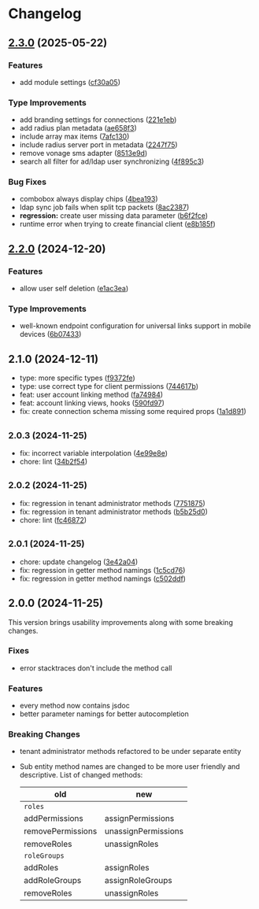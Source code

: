 # Changelog

## [2.3.0](https://github.com/PlusAuth/plusauth-rest-js/compare/v2.2.0...v2.3.0) (2025-05-22)

### Features

* add module settings ([cf30a05](https://github.com/PlusAuth/plusauth-rest-js/commit/cf30a0595e87475f1b50c128c0b66aa25328913f))

### Type Improvements

* add branding settings for connections ([221e1eb](https://github.com/PlusAuth/plusauth-rest-js/commit/221e1ebb6f5d7e7a58e8dbf195b76884a3ccfe8b))
* add radius plan metadata ([ae658f3](https://github.com/PlusAuth/plusauth-rest-js/commit/ae658f3f58a04fbdbb6c93d731a6a95ecee5c816))
* include array max items ([7afc130](https://github.com/PlusAuth/plusauth-rest-js/commit/7afc130da1430dc2cf17c3b41d053c3888ff9744))
* include radius server port in metadata ([2247f75](https://github.com/PlusAuth/plusauth-rest-js/commit/2247f75c1c3b8c1f7348873dfb2a62e75a02e876))
* remove vonage sms adapter ([8513e9d](https://github.com/PlusAuth/plusauth-rest-js/commit/8513e9d6da19c6b1afffd7e027feae3552c78517))
* search all filter for ad/ldap user synchronizing ([4f895c3](https://github.com/PlusAuth/plusauth-rest-js/commit/4f895c3ec713f2657dd4a68f028e61656e8c5762))

### Bug Fixes

* combobox always display chips ([4bea193](https://github.com/PlusAuth/plusauth-rest-js/commit/4bea193e90f027eb04dc16b4b401dc1248380629))
* ldap sync job fails when split tcp packets ([8ac2387](https://github.com/PlusAuth/plusauth-rest-js/commit/8ac23875807b800cee5313cd007366125d2b79e0))
* **regression:** create user missing data parameter ([b6f2fce](https://github.com/PlusAuth/plusauth-rest-js/commit/b6f2fced916d3e86c8512fe19b07b1a2cbea69e5))
* runtime error when trying to create financial client ([e8b185f](https://github.com/PlusAuth/plusauth-rest-js/commit/e8b185f2400e3e40c9371893e1d84b98008d7518))

## [2.2.0](https://github.com/PlusAuth/plusauth-rest-js/compare/v2.1.0...v2.2.0) (2024-12-20)

### Features

* allow user self deletion ([e1ac3ea](https://github.com/PlusAuth/plusauth-rest-js/commit/e1ac3ea7d097cc8d4df29fddbcd4bde77a208718))

### Type Improvements

* well-known endpoint configuration for universal links support in mobile devices ([6b07433](https://github.com/PlusAuth/plusauth-rest-js/commit/6b074339c7140eb9f2dc3c9c81445c2a1a9903cd))

## 2.1.0 (2024-12-11)

* type: more specific types ([f9372fe](https://github.com/PlusAuth/plusauth-rest-js/commit/f9372fe))
* type: use correct type for client permissions ([744617b](https://github.com/PlusAuth/plusauth-rest-js/commit/744617b))
* feat: user account linking method ([fa74984](https://github.com/PlusAuth/plusauth-rest-js/commit/fa74984))
* feat: account linking views, hooks ([590fd97](https://github.com/PlusAuth/plusauth-rest-js/commit/590fd97))
* fix: create connection schema missing some required props ([1a1d891](https://github.com/PlusAuth/plusauth-rest-js/commit/1a1d891))

## <small>2.0.3 (2024-11-25)</small>

* fix: incorrect variable interpolation ([4e99e8e](https://github.com/PlusAuth/plusauth-rest-js/commit/4e99e8e))
* chore: lint ([34b2f54](https://github.com/PlusAuth/plusauth-rest-js/commit/34b2f54))

## <small>2.0.2 (2024-11-25)</small>

* fix: regression in tenant administrator methods ([7751875](https://github.com/PlusAuth/plusauth-rest-js/commit/7751875))
* fix: regression in tenant administrator methods ([b5b25d0](https://github.com/PlusAuth/plusauth-rest-js/commit/b5b25d0))
* chore: lint ([fc46872](https://github.com/PlusAuth/plusauth-rest-js/commit/fc46872))

## <small>2.0.1 (2024-11-25)</small>

* chore: update changelog ([3e42a04](https://github.com/PlusAuth/plusauth-rest-js/commit/3e42a04))
* fix: regression in getter method namings ([1c5cd76](https://github.com/PlusAuth/plusauth-rest-js/commit/1c5cd76))
* fix: regression in getter method namings ([c502ddf](https://github.com/PlusAuth/plusauth-rest-js/commit/c502ddf))

## 2.0.0 (2024-11-25)
This version brings usability improvements along with some breaking changes.

### Fixes
* error stacktraces don't include the method call

### Features
* every method now contains jsdoc
* better parameter namings for better autocompletion


### Breaking Changes
* tenant administrator methods refactored to be under separate entity
* Sub entity method names are changed to be more user friendly and descriptive.
  List of changed methods:

  | old               | new                 |
  |-------------------|---------------------|
  | `roles`           |                     |
  | addPermissions    | assignPermissions   |
  | removePermissions | unassignPermissions |
  | removeRoles       | unassignRoles       |
  | `roleGroups`      |                     |
  | addRoles          | assignRoles         |
  | addRoleGroups     | assignRoleGroups    |
  | removeRoles       | unassignRoles       |
